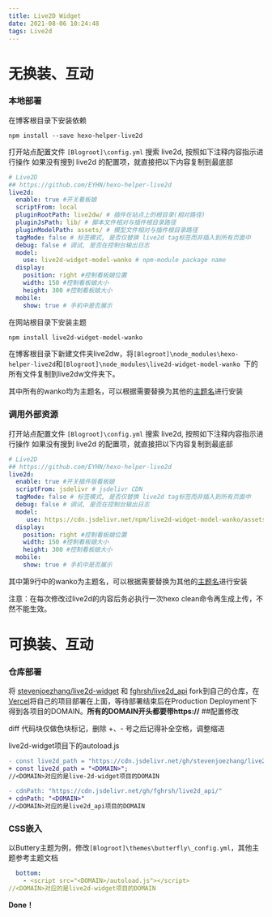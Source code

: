```yaml
---
title: Live2D Widget
date: 2021-08-06 10:24:48
tags: Live2d
---
```

# 无换装、互动

### 本地部署

在博客根目录下安装依赖

```shell
npm install --save hexo-helper-live2d
```

打开站点配置文件 `[Blogroot]\config.yml`
搜索 live2d, 按照如下注释内容指示进行操作
如果没有搜到 live2d 的配置项，就直接把以下内容复制到最底部

```yaml
# Live2D
## https://github.com/EYHN/hexo-helper-live2d
live2d:
  enable: true #开关看板娘
  scriptFrom: local
  pluginRootPath: live2dw/ # 插件在站点上的根目录(相对路径)
  pluginJsPath: lib/ # 脚本文件相对与插件根目录路径
  pluginModelPath: assets/ # 模型文件相对与插件根目录路径
  tagMode: false # 标签模式, 是否仅替换 live2d tag标签而非插入到所有页面中
  debug: false # 调试, 是否在控制台输出日志
  model:
    use: live2d-widget-model-wanko # npm-module package name
  display:
    position: right #控制看板娘位置
    width: 150 #控制看板娘大小
    height: 300 #控制看板娘大小
  mobile:
    show: true # 手机中是否展示
```

在网站根目录下安装主题

```bash
npm install live2d-widget-model-wanko
```

在博客根目录下新建文件夹live2dw，将`[Blogroot]\node_modules\hexo-helper-live2d`和`[Blogroot]\node_modules\live2d-widget-model-wanko `下的所有文件复制到live2dw文件夹下。

其中所有的wanko均为主题名，可以根据需要替换为其他的[主题名](https://huaji8.top/post/live2d-plugin-2.0/)进行安装

### 调用外部资源

打开站点配置文件 `[Blogroot]\config.yml`
搜索 live2d, 按照如下注释内容指示进行操作
如果没有搜到 live2d 的配置项，就直接把以下内容复制到最底部

```yaml
# Live2D
## https://github.com/EYHN/hexo-helper-live2d
live2d:
  enable: true #开关插件版看板娘
  scriptFrom: jsdelivr # jsdelivr CDN
  tagMode: false # 标签模式, 是否仅替换 live2d tag标签而非插入到所有页面中
  debug: false # 调试, 是否在控制台输出日志
  model:
     use: https://cdn.jsdelivr.net/npm/live2d-widget-model-wanko/assets/wanko.model.json # 你的自定义 url
  display:
    position: right #控制看板娘位置
    width: 150 #控制看板娘大小
    height: 300 #控制看板娘大小
  mobile:
    show: true # 手机中是否展示
```

其中第9行中的wanko为主题名，可以根据需要替换为其他的[主题名](https://huaji8.top/post/live2d-plugin-2.0/)进行安装

注意：在每次修改过live2d的内容后务必执行一次hexo clean命令再生成上传，不然不能生效。

# 可换装、互动

### 仓库部署

将 [stevenjoezhang/live2d-widget](https://github.com/stevenjoezhang/live2d-widget) 和 [fghrsh/live2d_api](https://github.com/fghrsh/live2d_api) fork到自己的仓库，在[Vercel](https://vercel.com/)将自己的项目部署在上面，等待部署结束后在Production Deployment下得到各项目的DOMAIN。<b>所有的DOMAIN开头都要带https://</b>
##配置修改

diff 代码块仅做色块标记，删除 +、- 号之后记得补全空格，调整缩进

live2d-widget项目下的autoload.js

```diff
- const live2d_path = "https://cdn.jsdelivr.net/gh/stevenjoezhang/live2d-widget@latest/"</font>;
+ const live2d_path = "<DOMAIN>";
//<DOMAIN>对应的是live-2d-widget项目的DOMAIN
```

```diff
- cdnPath: "https://cdn.jsdelivr.net/gh/fghrsh/live2d_api/"
+ cdnPath: "<DOMAIN>"
//<DOMAIN>对应的是live2d_api项目的DOMAIN
```

### CSS嵌入

以Buttery主题为例，修改`[Blogroot]\themes\butterfly\_config.yml`，其他主题参考主题文档

```yaml
  bottom:
    - <script src="<DOMAIN>/autoload.js"></script>
//<DOMAIN>对应的是live2d-widget项目的DOMAIN
```

**Done！**

